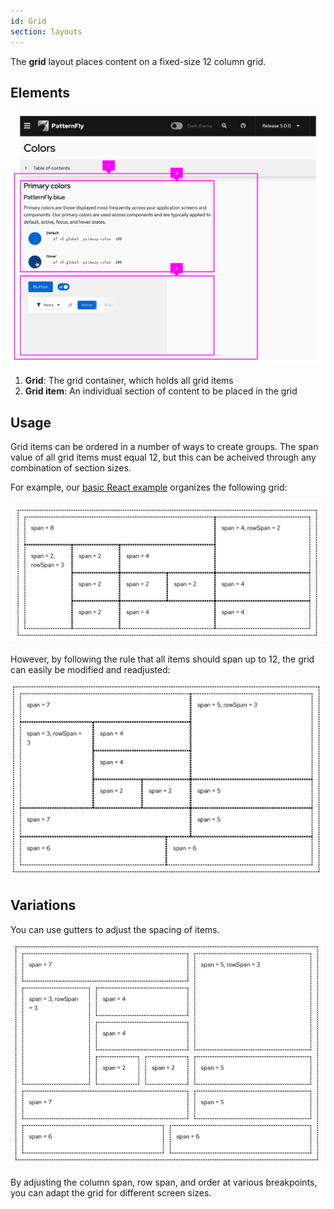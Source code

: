 ```yaml
---
id: Grid
section: layouts
---
```

The **grid** layout places content on a fixed-size 12 column grid.

## Elements

![Grid example image](img/grid-example.png)
1. **Grid**: The grid container, which holds all grid items
1. **Grid item**: An individual section of content to be placed in the grid

## Usage

Grid items can be ordered in a number of ways to create groups. The span value of all grid items must equal 12, but this can be acheived through any combination of section sizes.

For example, our [basic React example](/layouts/grid) organizes the following grid:

![Grid from React example](img/original-grid-span.png)

However, by following the rule that all items should span up to 12, the grid can easily be modified and readjusted:

![Adjusted React example grid](img/adjusted-grid-span.png)

## Variations

You can use gutters to adjust the spacing of items.

![Grid with gutter](img/grid-gutters.png)

By adjusting the column span, row span, and order at various breakpoints, you can adapt the grid for different screen sizes.